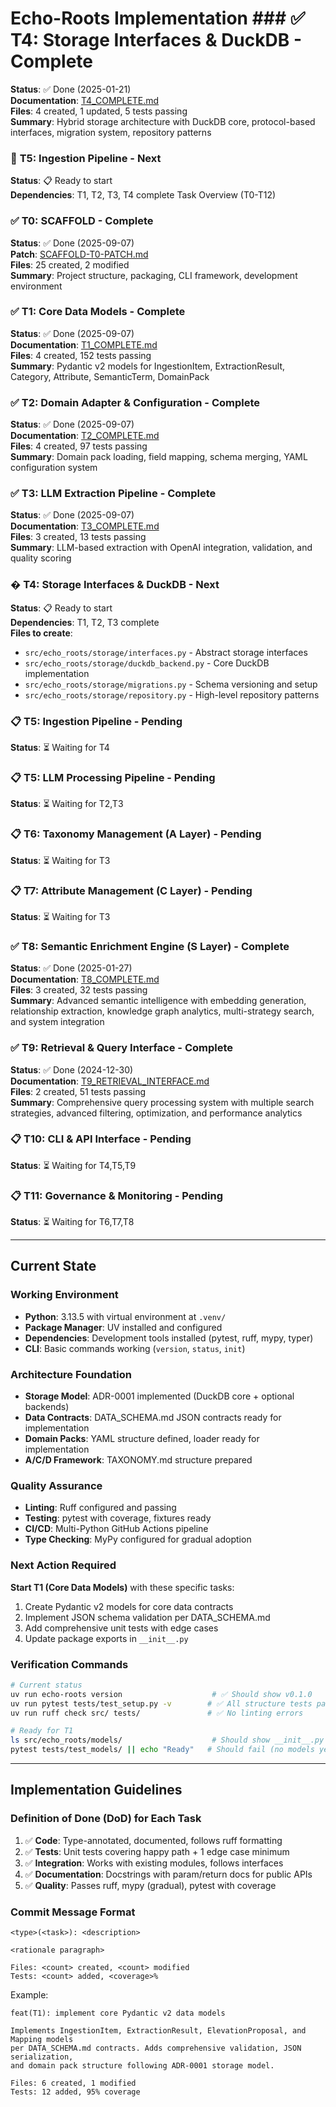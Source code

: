 # Echo-Roots Implementation ### ✅ **T4: Storage Interfaces & DuckDB** - Complete
**Status**: ✅ Done (2025-01-21)  
**Documentation**: [T4_COMPLETE.md](T4_COMPLETE.md)  
**Files**: 4 created, 1 updated, 5 tests passing  
**Summary**: Hybrid storage architecture with DuckDB core, protocol-based interfaces, migration system, repository patterns

### 🔄 **T5: Ingestion Pipeline** - Next
**Status**: 📋 Ready to start  
**Dependencies**: T1, T2, T3, T4 complete Task Overview (T0-T12)

### ✅ **T0: SCAFFOLD** - Complete
**Status**: ✅ Done (2025-09-07)  
**Patch**: [SCAFFOLD-T0-PATCH.md](DECISIONS/SCAFFOLD-T0-PATCH.md)  
**Files**: 25 created, 2 modified  
**Summary**: Project structure, packaging, CLI framework, development environment  

### ✅ **T1: Core Data Models** - Complete
**Status**: ✅ Done (2025-09-07)  
**Documentation**: [T1_COMPLETE.md](T1_COMPLETE.md)  
**Files**: 4 created, 152 tests passing  
**Summary**: Pydantic v2 models for IngestionItem, ExtractionResult, Category, Attribute, SemanticTerm, DomainPack

### ✅ **T2: Domain Adapter & Configuration** - Complete
**Status**: ✅ Done (2025-09-07)  
**Documentation**: [T2_COMPLETE.md](T2_COMPLETE.md)  
**Files**: 4 created, 97 tests passing  
**Summary**: Domain pack loading, field mapping, schema merging, YAML configuration system

### ✅ **T3: LLM Extraction Pipeline** - Complete
**Status**: ✅ Done (2025-09-07)  
**Documentation**: [T3_COMPLETE.md](T3_COMPLETE.md)  
**Files**: 3 created, 13 tests passing  
**Summary**: LLM-based extraction with OpenAI integration, validation, and quality scoring

### � **T4: Storage Interfaces & DuckDB** - Next
**Status**: 📋 Ready to start  
**Dependencies**: T1, T2, T3 complete  
**Files to create**:
- `src/echo_roots/storage/interfaces.py` - Abstract storage interfaces
- `src/echo_roots/storage/duckdb_backend.py` - Core DuckDB implementation
- `src/echo_roots/storage/migrations.py` - Schema versioning and setup
- `src/echo_roots/storage/repository.py` - High-level repository patterns

### 📋 **T5: Ingestion Pipeline** - Pending
**Status**: ⏳ Waiting for T4  

### 📋 **T5: LLM Processing Pipeline** - Pending
**Status**: ⏳ Waiting for T2,T3  

### 📋 **T6: Taxonomy Management (A Layer)** - Pending
**Status**: ⏳ Waiting for T3  

### 📋 **T7: Attribute Management (C Layer)** - Pending
**Status**: ⏳ Waiting for T3  

### ✅ **T8: Semantic Enrichment Engine (S Layer)** - Complete
**Status**: ✅ Done (2025-01-27)  
**Documentation**: [T8_COMPLETE.md](T8_COMPLETE.md)  
**Files**: 3 created, 32 tests passing  
**Summary**: Advanced semantic intelligence with embedding generation, relationship extraction, knowledge graph analytics, multi-strategy search, and system integration  

### ✅ **T9: Retrieval & Query Interface** - Complete
**Status**: ✅ Done (2024-12-30)  
**Documentation**: [T9_RETRIEVAL_INTERFACE.md](docs/T9_RETRIEVAL_INTERFACE.md)  
**Files**: 2 created, 51 tests passing  
**Summary**: Comprehensive query processing system with multiple search strategies, advanced filtering, optimization, and performance analytics  

### 📋 **T10: CLI & API Interface** - Pending
**Status**: ⏳ Waiting for T4,T5,T9  

### 📋 **T11: Governance & Monitoring** - Pending
**Status**: ⏳ Waiting for T6,T7,T8  

---

## Current State

### Working Environment
- **Python**: 3.13.5 with virtual environment at `.venv/`
- **Package Manager**: UV installed and configured
- **Dependencies**: Development tools installed (pytest, ruff, mypy, typer)
- **CLI**: Basic commands working (`version`, `status`, `init`)

### Architecture Foundation
- **Storage Model**: ADR-0001 implemented (DuckDB core + optional backends)
- **Data Contracts**: DATA_SCHEMA.md JSON contracts ready for implementation
- **Domain Packs**: YAML structure defined, loader ready for implementation
- **A/C/D Framework**: TAXONOMY.md structure prepared

### Quality Assurance
- **Linting**: Ruff configured and passing
- **Testing**: pytest with coverage, fixtures ready
- **CI/CD**: Multi-Python GitHub Actions pipeline
- **Type Checking**: MyPy configured for gradual adoption

### Next Action Required
**Start T1 (Core Data Models)** with these specific tasks:
1. Create Pydantic v2 models for core data contracts
2. Implement JSON schema validation per DATA_SCHEMA.md
3. Add comprehensive unit tests with edge cases
4. Update package exports in `__init__.py`

### Verification Commands
```bash
# Current status
uv run echo-roots version                    # ✅ Should show v0.1.0
uv run pytest tests/test_setup.py -v        # ✅ All structure tests pass
uv run ruff check src/ tests/               # ✅ No linting errors

# Ready for T1
ls src/echo_roots/models/                    # Should show __init__.py only
pytest tests/test_models/ || echo "Ready"   # Should fail (no models yet)
```

---

## Implementation Guidelines

### Definition of Done (DoD) for Each Task
1. ✅ **Code**: Type-annotated, documented, follows ruff formatting
2. ✅ **Tests**: Unit tests covering happy path + 1 edge case minimum
3. ✅ **Integration**: Works with existing modules, follows interfaces
4. ✅ **Documentation**: Docstrings with param/return docs for public APIs
5. ✅ **Quality**: Passes ruff, mypy (gradual), pytest with coverage

### Commit Message Format
```
<type>(<task>): <description>

<rationale paragraph>

Files: <count> created, <count> modified
Tests: <count> added, <coverage>% 
```

Example:
```
feat(T1): implement core Pydantic v2 data models

Implements IngestionItem, ExtractionResult, ElevationProposal, and Mapping models 
per DATA_SCHEMA.md contracts. Adds comprehensive validation, JSON serialization,
and domain pack structure following ADR-0001 storage model.

Files: 6 created, 1 modified
Tests: 12 added, 95% coverage
```
